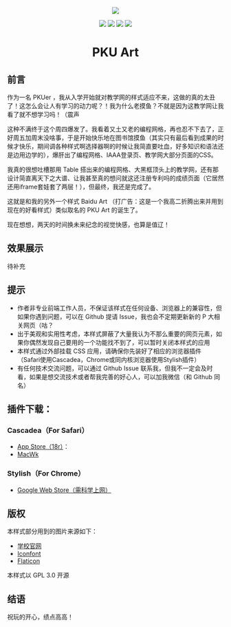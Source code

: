 <div align="center">
<img src='https://i.loli.net/2021/11/27/MUjtNG9HxIQKPbA.png'><img/>
  
<img src="https://img.shields.io/badge/license-GPL3.0-F6D7A7"><img/>  <img src="https://img.shields.io/badge/language-CSS-F6EABE"><img/>  <img src="https://img.shields.io/badge/site-Arthals.ink-C8E3D4"><img/>  <img src="https://img.shields.io/badge/apply-PKU Site-87AAAA"><img/>
# PKU Art
  
  <div/>
<div align="left">
  
## 前言
作为一名 PKUer ，我从入学开始就对教学网的样式适应不来，这做的真的太丑了！这怎么会让人有学习的动力呢？！我为什么老摸鱼？不就是因为这教学网让我看了就不想学习吗！（震声

这种不满终于这个周四爆发了。我看着又土又老的编程网格，再也忍不下去了，正好周五加周末没啥事，于是开始快乐地在图书馆摸鱼（其实只有最后看到成果的时候才快乐，期间调各种样式啊选择器啊的时候让我简直要吐血，好多知识和语法还是边用边学的），爆肝出了编程网格、IAAA登录页、教学网大部分页面的CSS。

我真的很想吐槽那用 Table 搭出来的编程网格、大黑框顶头上的教学网，还有那设计简直离天下之大谱、让我甚至真的想问就这还注册专利吗的成绩页面（它居然还用iframe套娃套了两层！），但最终，我还是完成了。

这就是和我的另外一个样式 Baidu Art （打广告：这是一个我高二折腾出来并用到现在的好看样式）类似取名的 PKU Art 的诞生了。

现在想想，两天的时间换未来纪念的视觉快感，也算是值辽！
  
## 效果展示
待补充
  
## 提示
* 作者非专业前端工作人员，不保证该样式在任何设备、浏览器上的兼容性，但如果你遇到问题，可以在 Github 提请 Issue，我也会不定期更新新的 P 大相关网页（咕？
* 出于美观和实用性考虑，本样式屏蔽了大量我认为不那么重要的网页元素，如果你偶然发现自己要用的一个功能找不到了，可以暂时关闭本样式的应用
* 本样式通过外部挂载 CSS 应用，请确保你先装好了相应的浏览器插件（Safari使用Cascadea，Chrome或同内核浏览器使用Stylish插件）
* 有任何技术交流问题，可以通过 Github Issue 联系我，但我不一定会及时看，如果是想交流技术或者帮我完善的好心人，可以加我微信（和 Github 同名）
	
## 插件下载：
### Cascadea（For Safari）
* [App Store（18r）](https://apps.apple.com/cn/app/cascadea/id1432182561)： 
* [MacWk](https://macwk.com/soft/cascadea)

### Stylish（For Chrome）
* [Google Web Store（需科学上网）](https://chrome.google.com/webstore/detail/stylish-custom-themes-for/fjnbnpbmkenffdnngjfgmeleoegfcffe/related)

## 版权
本样式部分用到的图片来源如下：
* [学校官网](https://www.pku.edu.cn)
* [Iconfont](https://www.iconfont.cn)
* [Flaticon](https://www.flaticon.com)

本样式以 GPL 3.0 开源

## 结语
祝玩的开心，绩点高高！
  <div/>
